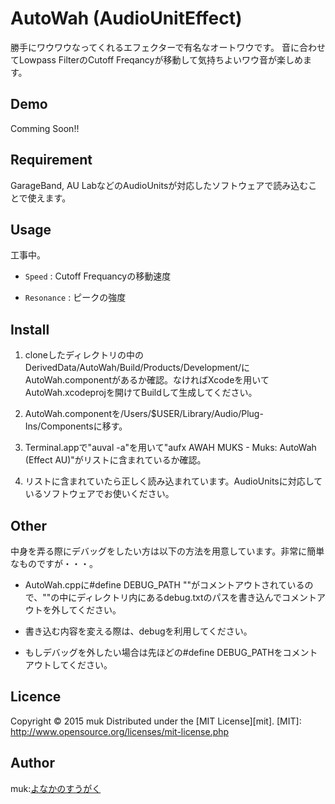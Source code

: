 AutoWah (AudioUnitEffect)
===
勝手にワウワウなってくれるエフェクターで有名なオートワウです。
音に合わせてLowpass FilterのCutoff Freqancyが移動して気持ちよいワウ音が楽しめます。

## Demo
Comming Soon!!

## Requirement
GarageBand, AU LabなどのAudioUnitsが対応したソフトウェアで読み込むことで使えます。

## Usage
工事中。


+	`Speed` :
Cutoff Frequancyの移動速度

+	`Resonance` :
ピークの強度


## Install
1. cloneしたディレクトリの中のDerivedData/AutoWah/Build/Products/Development/にAutoWah.componentがあるか確認。なければXcodeを用いてAutoWah.xcodeprojを開けてBuildして生成してください。

2. AutoWah.componentを/Users/$USER/Library/Audio/Plug-Ins/Componentsに移す。

3. Terminal.appで"auval -a"を用いて"aufx AWAH MUKS  -  Muks: AutoWah (Effect AU)"がリストに含まれているか確認。

4. リストに含まれていたら正しく読み込まれています。AudioUnitsに対応しているソフトウェアでお使いください。

## Other
中身を弄る際にデバッグをしたい方は以下の方法を用意しています。非常に簡単なものですが・・・。

* AutoWah.cppに#define DEBUG_PATH ""がコメントアウトされているので、""の中にディレクトリ内にあるdebug.txtのパスを書き込んでコメントアウトを外してください。
* 書き込む内容を変える際は、debugを利用してください。

* もしデバッグを外したい場合は先ほどの#define DEBUG_PATHをコメントアウトしてください。 

## Licence
Copyright &copy; 2015 muk
Distributed under the [MIT License][mit].
[MIT]: http://www.opensource.org/licenses/mit-license.php

## Author
muk:[よなかのすうがく](http://muk99.hateblo.jp/)


